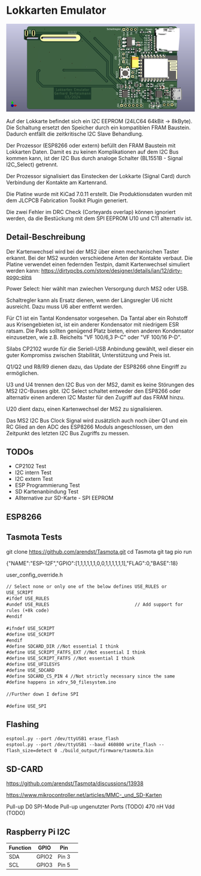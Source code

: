 Lokkarten Emulator
==================


![alt Lokkarten Emulator](./ms2-card_sd-card.png)


Auf der Lokkarte befindet sich ein I2C EEPROM (24LC64 64kBit -> 8kByte). Die Schaltung
ersetzt den Speicher durch ein kompatiblen FRAM Baustein. Dadurch entfällt die
zeitkritische I2C Slave Behandlung.

Der Prozessor (ESP8266 oder extern) befüllt den FRAM Baustein mit Lokkarten Daten. Damit
es zu keinen Komplikationen auf dem I2C Bus kommen kann, ist der I2C Bus durch analoge
Schalter (BL1551B - Signal I2C_Select) getrennt.

Der Prozessor signalisiert das Einstecken der Lokkarte (Signal Card) durch Verbindung
der Kontakte am Kartenrand.

Die Platine wurde mit KiCad 7.0.11 erstellt. Die Produktionsdaten wurden mit dem JLCPCB
Fabrication Toolkit Plugin generiert.

Die zwei Fehler im DRC Check (Corteyards overlap) können ignoriert werden, da die Bestückung
mit dem SPI EEPROM U10 und C11 alternativ ist.


Detail-Beschreibung
-------------------

Der Kartenwechsel wird bei der MS2 über einen mechanischen Taster erkannt. Bei der MS2 wurden
verschiedene Arten der Kontakte verbaut. Die Platine verwendet einen federnden Testpin, damit
Kartenwechsel simuliert werden kann: https://dirtypcbs.com/store/designer/details/ian/12/dirty-pogo-pins

Power Select: hier wählt man zwiechen Versorgung durch MS2 oder USB.

Schaltregler kann als Ersatz dienen, wenn der Längsregler U6 nicht ausreicht.
Dazu muss U6 aber entfernt werden.

Für C1 ist ein Tantal Kondensator vorgesehen. Da Tantal aber ein Rohstoff aus Krisengebieten
ist, ist ein anderer Kondensator mit niedrigem ESR ratsam. Die Pads sollten genügend Platz bieten,
einen anderen Kondensator einzusetzen, wie z.B. Reichelts "VF 100/6,3 P-C" oder "VF 100/16 P-D".

Silabs CP2102 wurde für die Seriell-USB Anbindung gewählt, weil dieser ein guter Kompromiss
zwischen Stabilität, Unterstützung und Preis ist.

Q1/Q2 und R8/R9 dienen dazu, das Update der ESP8266 ohne Eingriff zu ermöglichen.

U3 und U4 trennen den I2C Bus von der MS2, damit es keine Störungen des MS2 I2C-Busses gibt.
I2C Select schaltet entweder den ESP8266 oder alternativ einen anderen I2C Master
für den Zugriff auf das FRAM hinzu.

U20 dient dazu, einen Kartenwechsel der MS2 zu signalisieren.

Das MS2 I2C Bus Clock Signal wird zusätzlich auch noch über Q1 und ein RC Glied an den ADC
des ESP8266 Moduls angeschlossen, um den Zeitpunkt des letzten I2C Bus Zugriffs zu messen.

TODOs
-----

- CP2102 Test
- I2C intern Test
- I2C extern Test
- ESP Programmierung Test
- SD Kartenanbindung Test
- Allternative zur SD-Karte - SPI EEPROM

ESP8266
-------

Tasmota Tests
-------------

git clone https://github.com/arendst/Tasmota.git
cd Tasmota
git tag
pio run

{"NAME":"ESP-12F","GPIO":[1,1,1,1,1,1,0,0,1,1,1,1,1,1],"FLAG":0,"BASE":18}


user_config_override.h
```
// Select none or only one of the below defines USE_RULES or USE_SCRIPT
#ifdef USE_RULES 
#undef USE_RULES                                // Add support for rules (+8k code)
#endif

#ifndef USE_SCRIPT
#define USE_SCRIPT
#endif
#define SDCARD_DIR //Not essential I think
#define USE_SCRIPT_FATFS_EXT //Not essential I think
#define USE_SCRIPT_FATFS //Not essential I think
#define USE_UFILESYS
#define USE_SDCARD
#define SDCARD_CS_PIN 4 //Not strictly necessary since the same #define happens in xdrv_50_filesystem.ino

//Further down I define SPI

#define USE_SPI
```


Flashing
--------
```
esptool.py --port /dev/ttyUSB1 erase_flash 
esptool.py --port /dev/ttyUSB1 --baud 460800 write_flash --flash_size=detect 0 ./build_output/firmware/tasmota.bin
```

SD-CARD
-------
https://github.com/arendst/Tasmota/discussions/13938

https://www.mikrocontroller.net/articles/MMC-_und_SD-Karten

Pull-up D0
SPI-Mode Pull-up ungenutzter Ports (TODO)
470 nH Vdd (TODO)


Raspberry Pi I2C
----------------

|Function  | GPIO   | Pin    |      |
|----------|--------|--------|------|
|SDA       | GPIO2  | Pin 3  |      |
|SCL       | GPIO3  | Pin 5  |      |

